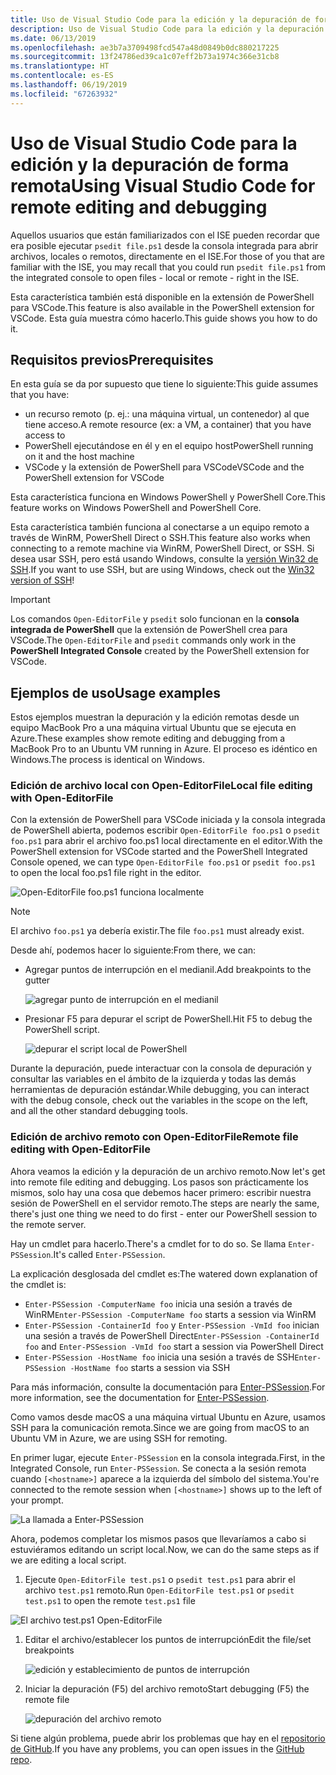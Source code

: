 ```yaml
---
title: Uso de Visual Studio Code para la edición y la depuración de forma remota
description: Uso de Visual Studio Code para la edición y la depuración de forma remota
ms.date: 06/13/2019
ms.openlocfilehash: ae3b7a3709498fcd547a48d0849b0dc880217225
ms.sourcegitcommit: 13f24786ed39ca1c07eff2b73a1974c366e31cb8
ms.translationtype: HT
ms.contentlocale: es-ES
ms.lasthandoff: 06/19/2019
ms.locfileid: "67263932"
---
```

# <a name="using-visual-studio-code-for-remote-editing-and-debugging"></a><span data-ttu-id="2d003-103">Uso de Visual Studio Code para la edición y la depuración de forma remota</span><span class="sxs-lookup"><span data-stu-id="2d003-103">Using Visual Studio Code for remote editing and debugging</span></span>

<span data-ttu-id="2d003-104">Aquellos usuarios que están familiarizados con el ISE pueden recordar que era posible ejecutar `psedit file.ps1` desde la consola integrada para abrir archivos, locales o remotos, directamente en el ISE.</span><span class="sxs-lookup"><span data-stu-id="2d003-104">For those of you that are familiar with the ISE, you may recall that you could run `psedit file.ps1` from the integrated console to open files - local or remote - right in the ISE.</span></span>

<span data-ttu-id="2d003-105">Esta característica también está disponible en la extensión de PowerShell para VSCode.</span><span class="sxs-lookup"><span data-stu-id="2d003-105">This feature is also available in the PowerShell extension for VSCode.</span></span> <span data-ttu-id="2d003-106">Esta guía muestra cómo hacerlo.</span><span class="sxs-lookup"><span data-stu-id="2d003-106">This guide shows you how to do it.</span></span>

## <a name="prerequisites"></a><span data-ttu-id="2d003-107">Requisitos previos</span><span class="sxs-lookup"><span data-stu-id="2d003-107">Prerequisites</span></span>

<span data-ttu-id="2d003-108">En esta guía se da por supuesto que tiene lo siguiente:</span><span class="sxs-lookup"><span data-stu-id="2d003-108">This guide assumes that you have:</span></span>

- <span data-ttu-id="2d003-109">un recurso remoto (p. ej.: una máquina virtual, un contenedor) al que tiene acceso.</span><span class="sxs-lookup"><span data-stu-id="2d003-109">A remote resource (ex: a VM, a container) that you have access to</span></span>
- <span data-ttu-id="2d003-110">PowerShell ejecutándose en él y en el equipo host</span><span class="sxs-lookup"><span data-stu-id="2d003-110">PowerShell running on it and the host machine</span></span>
- <span data-ttu-id="2d003-111">VSCode y la extensión de PowerShell para VSCode</span><span class="sxs-lookup"><span data-stu-id="2d003-111">VSCode and the PowerShell extension for VSCode</span></span>

<span data-ttu-id="2d003-112">Esta característica funciona en Windows PowerShell y PowerShell Core.</span><span class="sxs-lookup"><span data-stu-id="2d003-112">This feature works on Windows PowerShell and PowerShell Core.</span></span>

<span data-ttu-id="2d003-113">Esta característica también funciona al conectarse a un equipo remoto a través de WinRM, PowerShell Direct o SSH.</span><span class="sxs-lookup"><span data-stu-id="2d003-113">This feature also works when connecting to a remote machine via WinRM, PowerShell Direct, or SSH.</span></span> <span data-ttu-id="2d003-114">Si desea usar SSH, pero está usando Windows, consulte la [versión Win32 de SSH](https://github.com/PowerShell/Win32-OpenSSH).</span><span class="sxs-lookup"><span data-stu-id="2d003-114">If you want to use SSH, but are using Windows, check out the [Win32 version of SSH](https://github.com/PowerShell/Win32-OpenSSH)!</span></span>

> [!IMPORTANT]
> <span data-ttu-id="2d003-115">Los comandos `Open-EditorFile` y `psedit` solo funcionan en la **consola integrada de PowerShell** que la extensión de PowerShell crea para VSCode.</span><span class="sxs-lookup"><span data-stu-id="2d003-115">The `Open-EditorFile` and `psedit` commands only work in the **PowerShell Integrated Console** created by the PowerShell extension for VSCode.</span></span>

## <a name="usage-examples"></a><span data-ttu-id="2d003-116">Ejemplos de uso</span><span class="sxs-lookup"><span data-stu-id="2d003-116">Usage examples</span></span>

<span data-ttu-id="2d003-117">Estos ejemplos muestran la depuración y la edición remotas desde un equipo MacBook Pro a una máquina virtual Ubuntu que se ejecuta en Azure.</span><span class="sxs-lookup"><span data-stu-id="2d003-117">These examples show remote editing and debugging from a MacBook Pro to an Ubuntu VM running in Azure.</span></span> <span data-ttu-id="2d003-118">El proceso es idéntico en Windows.</span><span class="sxs-lookup"><span data-stu-id="2d003-118">The process is identical on Windows.</span></span>

### <a name="local-file-editing-with-open-editorfile"></a><span data-ttu-id="2d003-119">Edición de archivo local con Open-EditorFile</span><span class="sxs-lookup"><span data-stu-id="2d003-119">Local file editing with Open-EditorFile</span></span>

<span data-ttu-id="2d003-120">Con la extensión de PowerShell para VSCode iniciada y la consola integrada de PowerShell abierta, podemos escribir `Open-EditorFile foo.ps1` o `psedit foo.ps1` para abrir el archivo foo.ps1 local directamente en el editor.</span><span class="sxs-lookup"><span data-stu-id="2d003-120">With the PowerShell extension for VSCode started and the PowerShell Integrated Console opened, we can type `Open-EditorFile foo.ps1` or `psedit foo.ps1` to open the local foo.ps1 file right in the editor.</span></span>

![Open-EditorFile foo.ps1 funciona localmente](images/Using-VSCode-for-Remote-Editing-and-Debugging/1-open-local-file.png)

>[!NOTE]
> <span data-ttu-id="2d003-122">El archivo `foo.ps1` ya debería existir.</span><span class="sxs-lookup"><span data-stu-id="2d003-122">The file `foo.ps1` must already exist.</span></span>

<span data-ttu-id="2d003-123">Desde ahí, podemos hacer lo siguiente:</span><span class="sxs-lookup"><span data-stu-id="2d003-123">From there, we can:</span></span>

- <span data-ttu-id="2d003-124">Agregar puntos de interrupción en el medianil.</span><span class="sxs-lookup"><span data-stu-id="2d003-124">Add breakpoints to the gutter</span></span>

  ![agregar punto de interrupción en el medianil](images/Using-VSCode-for-Remote-Editing-and-Debugging/2-adding-breakpoint-gutter.png)

- <span data-ttu-id="2d003-126">Presionar F5 para depurar el script de PowerShell.</span><span class="sxs-lookup"><span data-stu-id="2d003-126">Hit F5 to debug the PowerShell script.</span></span>

  ![depurar el script local de PowerShell](images/Using-VSCode-for-Remote-Editing-and-Debugging/3-local-debug.png)

<span data-ttu-id="2d003-128">Durante la depuración, puede interactuar con la consola de depuración y consultar las variables en el ámbito de la izquierda y todas las demás herramientas de depuración estándar.</span><span class="sxs-lookup"><span data-stu-id="2d003-128">While debugging, you can interact with the debug console, check out the variables in the scope on the left, and all the other standard debugging tools.</span></span>

### <a name="remote-file-editing-with-open-editorfile"></a><span data-ttu-id="2d003-129">Edición de archivo remoto con Open-EditorFile</span><span class="sxs-lookup"><span data-stu-id="2d003-129">Remote file editing with Open-EditorFile</span></span>

<span data-ttu-id="2d003-130">Ahora veamos la edición y la depuración de un archivo remoto.</span><span class="sxs-lookup"><span data-stu-id="2d003-130">Now let's get into remote file editing and debugging.</span></span> <span data-ttu-id="2d003-131">Los pasos son prácticamente los mismos, solo hay una cosa que debemos hacer primero: escribir nuestra sesión de PowerShell en el servidor remoto.</span><span class="sxs-lookup"><span data-stu-id="2d003-131">The steps are nearly the same, there's just one thing we need to do first - enter our PowerShell session to the remote server.</span></span>

<span data-ttu-id="2d003-132">Hay un cmdlet para hacerlo.</span><span class="sxs-lookup"><span data-stu-id="2d003-132">There's a cmdlet for to do so.</span></span> <span data-ttu-id="2d003-133">Se llama `Enter-PSSession`.</span><span class="sxs-lookup"><span data-stu-id="2d003-133">It's called `Enter-PSSession`.</span></span>

<span data-ttu-id="2d003-134">La explicación desglosada del cmdlet es:</span><span class="sxs-lookup"><span data-stu-id="2d003-134">The watered down explanation of the cmdlet is:</span></span>

- <span data-ttu-id="2d003-135">`Enter-PSSession -ComputerName foo` inicia una sesión a través de WinRM</span><span class="sxs-lookup"><span data-stu-id="2d003-135">`Enter-PSSession -ComputerName foo` starts a session via WinRM</span></span>
- <span data-ttu-id="2d003-136">`Enter-PSSession -ContainerId foo` y `Enter-PSSession -VmId foo` inician una sesión a través de PowerShell Direct</span><span class="sxs-lookup"><span data-stu-id="2d003-136">`Enter-PSSession -ContainerId foo` and `Enter-PSSession -VmId foo` start a session via PowerShell Direct</span></span>
- <span data-ttu-id="2d003-137">`Enter-PSSession -HostName foo` inicia una sesión a través de SSH</span><span class="sxs-lookup"><span data-stu-id="2d003-137">`Enter-PSSession -HostName foo` starts a session via SSH</span></span>

<span data-ttu-id="2d003-138">Para más información, consulte la documentación para [Enter-PSSession](/powershell/module/microsoft.powershell.core/enter-pssession).</span><span class="sxs-lookup"><span data-stu-id="2d003-138">For more information, see the documentation for [Enter-PSSession](/powershell/module/microsoft.powershell.core/enter-pssession).</span></span>

<span data-ttu-id="2d003-139">Como vamos desde macOS a una máquina virtual Ubuntu en Azure, usamos SSH para la comunicación remota.</span><span class="sxs-lookup"><span data-stu-id="2d003-139">Since we are going from macOS to an Ubuntu VM in Azure, we are using SSH for remoting.</span></span>

<span data-ttu-id="2d003-140">En primer lugar, ejecute `Enter-PSSession` en la consola integrada.</span><span class="sxs-lookup"><span data-stu-id="2d003-140">First, in the Integrated Console, run `Enter-PSSession`.</span></span> <span data-ttu-id="2d003-141">Se conecta a la sesión remota cuando `[<hostname>]` aparece a la izquierda del símbolo del sistema.</span><span class="sxs-lookup"><span data-stu-id="2d003-141">You're connected to the remote session when `[<hostname>]` shows up to the left of your prompt.</span></span>

![La llamada a Enter-PSSession](images/Using-VSCode-for-Remote-Editing-and-Debugging/4-enter-pssession.png)

<span data-ttu-id="2d003-143">Ahora, podemos completar los mismos pasos que llevaríamos a cabo si estuviéramos editando un script local.</span><span class="sxs-lookup"><span data-stu-id="2d003-143">Now, we can do the same steps as if we are editing a local script.</span></span>

1. <span data-ttu-id="2d003-144">Ejecute `Open-EditorFile test.ps1` o `psedit test.ps1` para abrir el archivo `test.ps1` remoto.</span><span class="sxs-lookup"><span data-stu-id="2d003-144">Run `Open-EditorFile test.ps1` or `psedit test.ps1` to open the remote `test.ps1` file</span></span>

  ![El archivo test.ps1 Open-EditorFile](images/Using-VSCode-for-Remote-Editing-and-Debugging/5-open-remote-file.png)

1. <span data-ttu-id="2d003-146">Editar el archivo/establecer los puntos de interrupción</span><span class="sxs-lookup"><span data-stu-id="2d003-146">Edit the file/set breakpoints</span></span>

   ![edición y establecimiento de puntos de interrupción](images/Using-VSCode-for-Remote-Editing-and-Debugging/6-set-breakpoints.png)

1. <span data-ttu-id="2d003-148">Iniciar la depuración (F5) del archivo remoto</span><span class="sxs-lookup"><span data-stu-id="2d003-148">Start debugging (F5) the remote file</span></span>

   ![depuración del archivo remoto](images/Using-VSCode-for-Remote-Editing-and-Debugging/7-start-debugging.png)

<span data-ttu-id="2d003-150">Si tiene algún problema, puede abrir los problemas que hay en el [repositorio de GitHub](https://github.com/powershell/vscode-powershell).</span><span class="sxs-lookup"><span data-stu-id="2d003-150">If you have any problems, you can open issues in the [GitHub repo](https://github.com/powershell/vscode-powershell).</span></span>
